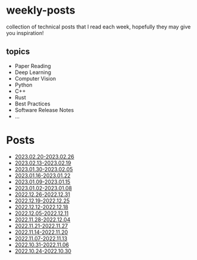 # weekly-posts
collection of technical posts that I read each week, hopefully they may give you inspiration!

## topics
+ Paper Reading
+ Deep Learning
+ Computer Vision
+ Python
+ C++
+ Rust
+ Best Practices
+ Software Release Notes
+ ...

# Posts 
+ [2023.02.20-2023.02.26](./2023/2023.02.20-2023.02.26.md)
+ [2023.02.13-2023.02.19](./2023/2023.02.13-2023.02.19.md)
+ [2023.01.30-2023.02.05](./2023/2023.01.30-2023.02.05.md)
+ [2023.01.16-2023.01.22](./2023/2023.01.16-2023.01.22.md)
+ [2023.01.09-2023.01.15](./2023/2023.01.09-2023.01.15.md)
+ [2023.01.02-2023.01.08](./2023/2023.01.02-2023.01.08.md)
+ [2022.12.26-2022.12.31](./2022/2022.12.26-2022.12.31.md)
+ [2022.12.19-2022.12.25](./2022/2022.12.19-2022.12.25.md)
+ [2022.12.12-2022.12.18](./2022/2022.12.12-2022.12.18.md)
+ [2022.12.05-2022.12.11](./2022/2022.12.05-2022.12.11.md)
+ [2022.11.28-2022.12.04](./2022/2022.11.28-2022.12.04.md)
+ [2022.11.21-2022.11.27](./2022/2022.11.21-2022.11.28.md)
+ [2022.11.14-2022.11.20](./2022/2022.11.14-2022.11.20.md)
+ [2022.11.07-2022.11.13](./2022/2022.11.07-2022.11.13.md)
+ [2022.10.31-2022.11.06](./2022/2022.10.31-2022.11.06.md)
+ [2022.10.24-2022.10.30](./2022/2022.10.24-2022.10.30.md)
